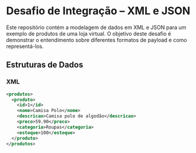 # Desafio de Integração – XML e JSON

Este repositório contém a modelagem de dados em XML e JSON para um exemplo de produtos de uma loja virtual. O objetivo deste desafio é demonstrar o entendimento sobre diferentes formatos de payload e como representá-los.

## Estruturas de Dados

### XML

```xml
<produtos>
  <produto>
    <id>1</id>
    <nome>Camisa Polo</nome>
    <descricao>Camisa polo de algodão</descricao>
    <preco>59.90</preco>
    <categoria>Roupas</categoria>
    <estoque>100</estoque>
  </produto>
</produtos>


